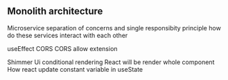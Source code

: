 ## Monolith architecture

Microservice 
separation of concerns and single responsibity principle
how do these services interact with each other


useEffect
CORS
CORS allow extension

Shimmer Ui
conditional rendering
React will be render whole component
How react update constant variable in useState